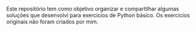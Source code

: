 Este repositório tem como objetivo organizar e compartilhar algumas soluções que desenvolvi para exercícios de Python básico. Os exercícios originais não foram criados por mim.
